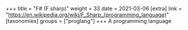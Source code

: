 +++
title = "F# (F sharp)"
weight = 33
date = 2021-03-06
[extra]
link = "https://en.wikipedia.org/wiki/F_Sharp_(programming_language)"
[taxonomies]
groups = ["proglang"]
+++
A programming language

